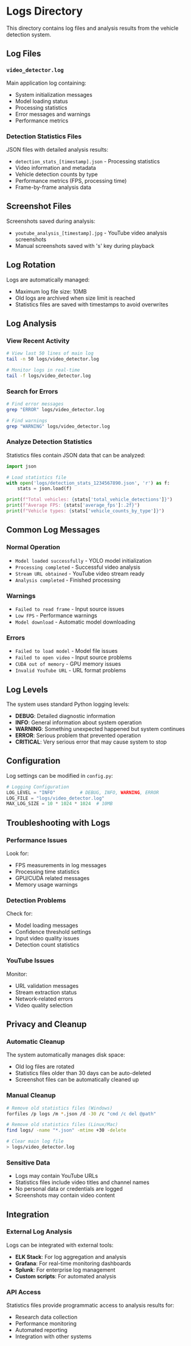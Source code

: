 # Logs Directory

This directory contains log files and analysis results from the vehicle detection system.

## Log Files

### `video_detector.log`
Main application log containing:
- System initialization messages
- Model loading status
- Processing statistics
- Error messages and warnings
- Performance metrics

### Detection Statistics Files
JSON files with detailed analysis results:
- `detection_stats_[timestamp].json` - Processing statistics
- Video information and metadata
- Vehicle detection counts by type
- Performance metrics (FPS, processing time)
- Frame-by-frame analysis data

## Screenshot Files

Screenshots saved during analysis:
- `youtube_analysis_[timestamp].jpg` - YouTube video analysis screenshots
- Manual screenshots saved with 's' key during playback

## Log Rotation

Logs are automatically managed:
- Maximum log file size: 10MB
- Old logs are archived when size limit is reached
- Statistics files are saved with timestamps to avoid overwrites

## Log Analysis

### View Recent Activity
```bash
# View last 50 lines of main log
tail -n 50 logs/video_detector.log

# Monitor logs in real-time
tail -f logs/video_detector.log
```

### Search for Errors
```bash
# Find error messages
grep "ERROR" logs/video_detector.log

# Find warnings
grep "WARNING" logs/video_detector.log
```

### Analyze Detection Statistics
Statistics files contain JSON data that can be analyzed:

```python
import json

# Load statistics file
with open('logs/detection_stats_1234567890.json', 'r') as f:
    stats = json.load(f)

print(f"Total vehicles: {stats['total_vehicle_detections']}")
print(f"Average FPS: {stats['average_fps']:.2f}")
print(f"Vehicle types: {stats['vehicle_counts_by_type']}")
```

## Common Log Messages

### Normal Operation
- `Model loaded successfully` - YOLO model initialization
- `Processing completed` - Successful video analysis
- `Stream URL obtained` - YouTube video stream ready
- `Analysis completed` - Finished processing

### Warnings
- `Failed to read frame` - Input source issues
- `Low FPS` - Performance warnings
- `Model download` - Automatic model downloading

### Errors
- `Failed to load model` - Model file issues
- `Failed to open video` - Input source problems
- `CUDA out of memory` - GPU memory issues
- `Invalid YouTube URL` - URL format problems

## Log Levels

The system uses standard Python logging levels:

- **DEBUG**: Detailed diagnostic information
- **INFO**: General information about system operation
- **WARNING**: Something unexpected happened but system continues
- **ERROR**: Serious problem that prevented operation
- **CRITICAL**: Very serious error that may cause system to stop

## Configuration

Log settings can be modified in `config.py`:

```python
# Logging Configuration
LOG_LEVEL = "INFO"         # DEBUG, INFO, WARNING, ERROR
LOG_FILE = "logs/video_detector.log"
MAX_LOG_SIZE = 10 * 1024 * 1024  # 10MB
```

## Troubleshooting with Logs

### Performance Issues
Look for:
- FPS measurements in log messages
- Processing time statistics
- GPU/CUDA related messages
- Memory usage warnings

### Detection Problems
Check for:
- Model loading messages
- Confidence threshold settings
- Input video quality issues
- Detection count statistics

### YouTube Issues
Monitor:
- URL validation messages
- Stream extraction status
- Network-related errors
- Video quality selection

## Privacy and Cleanup

### Automatic Cleanup
The system automatically manages disk space:
- Old log files are rotated
- Statistics files older than 30 days can be auto-deleted
- Screenshot files can be automatically cleaned up

### Manual Cleanup
```bash
# Remove old statistics files (Windows)
forfiles /p logs /m *.json /d -30 /c "cmd /c del @path"

# Remove old statistics files (Linux/Mac)
find logs/ -name "*.json" -mtime +30 -delete

# Clear main log file
> logs/video_detector.log
```

### Sensitive Data
- Logs may contain YouTube URLs
- Statistics files include video titles and channel names
- No personal data or credentials are logged
- Screenshots may contain video content

## Integration

### External Log Analysis
Logs can be integrated with external tools:
- **ELK Stack**: For log aggregation and analysis
- **Grafana**: For real-time monitoring dashboards  
- **Splunk**: For enterprise log management
- **Custom scripts**: For automated analysis

### API Access
Statistics files provide programmatic access to analysis results for:
- Research data collection
- Performance monitoring
- Automated reporting
- Integration with other systems
